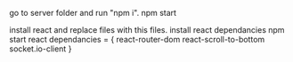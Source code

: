go to server folder and run "npm i".  npm start

install react and replace files with this files.
install react dependancies
npm start
react dependancies = {
    react-router-dom
    react-scroll-to-bottom
    socket.io-client
}